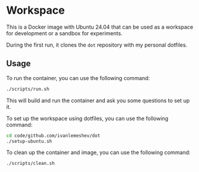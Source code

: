 # Workspace

This is a Docker image with Ubuntu 24.04 that can be used as a workspace for
development or a sandbox for experiments.

During the first run, it clones the `dot` repository with my personal
dotfiles.

## Usage

To run the container, you can use the following command:

```bash
./scripts/run.sh
```

This will build and run the container and ask you some questions to set up it.

To set up the workspace using dotfiles, you can use the following command:

```bash
cd code/github.com/ivanlemeshev/dot
./setup-ubuntu.sh
```

To clean up the container and image, you can use the following command:

```bash
./scripts/clean.sh
```
